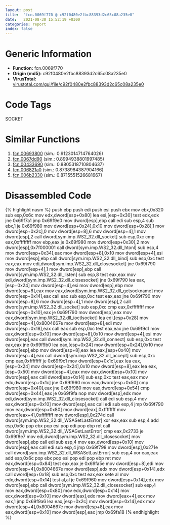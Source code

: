```yaml
---
layout: post
title:  "fcn.0069f770 @ c92f0480e2fbc88393d2c65c08a235e0"
date:   2021-08-30 15:52:19 +0300
categories: report
index: false
---
```


# Generic Information
- **Function:** fcn.0069f770
- **Origin (md5):** c92f0480e2fbc88393d2c65c08a235e0
- **VirusTotal:** [virustotal.com/gui/file/c92f0480e2fbc88393d2c65c08a235e0][virustotal_ref]

# Code Tags
<span class="tag" id="SOCKET">SOCKET</span>


# Similar Functions

1. [fcn.00693800][similar_1_ref] (sim.: 0.9123014714764026)
2. [fcn.0067dd90][similar_2_ref] (sim.: 0.8994938801997485)
3. [fcn.00433690][similar_3_ref] (sim.: 0.8805318710804637)
4. [fcn.006821a0][similar_4_ref] (sim.: 0.8738984387904166)
5. [fcn.006b2330][similar_5_ref] (sim.: 0.8715551526681667)


# Disassembled Code

{% highlight nasm %}
push ebp
push edi
push esi
push ebx
mov ebx,0x320
sub esp,0x6c
mov edx,dword[esp+0x80]
lea esi,[esp+0x30]
test edx,edx
jne 0x69f7a1
jmp 0x69f9e0
mov dword[esp],ebp
call edi
sub esp,4
sub ebx,1
je 0x69f980
mov dword[esp+0x24],0x10
mov dword[esp+0x28],1
mov dword[esp+0x2c],0
mov dword[esp+8],6
mov dword[esp+4],1
mov dword[esp],2
call dword[sym.imp.WS2_32.dll_socket]
sub esp,0xc
cmp eax,0xffffffff
mov ebp,eax
je 0x69f980
mov dword[esp+0x30],2
mov dword[esp],0x7f000001
call dword[sym.imp.WS2_32.dll_htonl]
sub esp,4
mov dword[esp+0x34],eax
mov dword[esp+8],0x10
mov dword[esp+4],esi
mov dword[esp],ebp
call dword[sym.imp.WS2_32.dll_bind]
sub esp,0xc
test eax,eax
mov edi,dword[sym.imp.WS2_32.dll_closesocket]
jne 0x69f790
mov dword[esp+4],1
mov dword[esp],ebp
call dword[sym.imp.WS2_32.dll_listen]
sub esp,8
test eax,eax
mov edi,dword[sym.imp.WS2_32.dll_closesocket]
jne 0x69f790
lea eax,[esp+0x24]
mov dword[esp+4],esi
mov dword[esp],ebp
mov dword[esp+8],eax
mov eax,dword[sym.imp.WS2_32.dll_getsockname]
mov dword[esp+0x14],eax
call eax
sub esp,0xc
test eax,eax
jne 0x69f790
mov dword[esp+8],6
mov dword[esp+4],1
mov dword[esp],2
call dword[sym.imp.WS2_32.dll_socket]
sub esp,0xc
cmp eax,0xffffffff
mov dword[esp+0x10],eax
je 0x69f790
mov dword[esp],eax
mov eax,dword[sym.imp.WS2_32.dll_ioctlsocket]
lea edi,[esp+0x28]
mov dword[esp+4],0x8004667e
mov dword[esp+8],edi
mov dword[esp+0x18],eax
call eax
sub esp,0xc
test eax,eax
jne 0x69f9c1
mov eax,dword[esp+0x10]
mov dword[esp+8],0x10
mov dword[esp+4],esi
mov dword[esp],eax
call dword[sym.imp.WS2_32.dll_connect]
sub esp,0xc
test eax,eax
jne 0x69f9b0
lea eax,[esp+0x24]
mov dword[esp+0x24],0x10
mov dword[esp],ebp
mov dword[esp+8],eax
lea eax,[esp+0x40]
mov dword[esp+4],eax
call dword[sym.imp.WS2_32.dll_accept]
sub esp,0xc
cmp eax,0xffffffff
je 0x69f9c1
mov dword[esp+0x1c],eax
lea eax,[esp+0x24]
mov dword[esp+0x24],0x10
mov dword[esp+8],eax
lea eax,[esp+0x50]
mov dword[esp+4],eax
mov eax,dword[esp+0x10]
mov dword[esp],eax
call dword[esp+0x14]
sub esp,0xc
test eax,eax
mov edx,dword[esp+0x1c]
jne 0x69f960
mov eax,dword[esp+0x50]
cmp dword[esp+0x40],eax
jne 0x69f960
mov eax,dword[esp+0x54]
cmp dword[esp+0x44],eax
je 0x69f9fa
nop
mov dword[esp],edx
mov edi,dword[sym.imp.WS2_32.dll_closesocket]
call edi
sub esp,4
mov eax,dword[esp+0x10]
mov dword[esp],eax
call edi
sub esp,4
jmp 0x69f790
mov eax,dword[esp+0x80]
mov dword[eax],0xffffffff
mov dword[eax+4],0xffffffff
mov dword[esp],0x274d
call dword[sym.imp.WS2_32.dll_WSASetLastError]
xor eax,eax
sub esp,4
add esp,0x6c
pop ebx
pop esi
pop edi
pop ebp
ret
call dword[sym.imp.WS2_32.dll_WSAGetLastError]
cmp eax,0x2733
je 0x69f8e7
mov edi,dword[sym.imp.WS2_32.dll_closesocket]
mov dword[esp],ebp
call edi
sub esp,4
mov eax,dword[esp+0x10]
mov dword[esp],eax
call edi
sub esp,4
jmp 0x69f798
mov dword[esp],0x271e
call dword[sym.imp.WS2_32.dll_WSASetLastError]
sub esp,4
xor eax,eax
add esp,0x6c
pop ebx
pop esi
pop edi
pop ebp
ret
mov eax,dword[esp+0x84]
test eax,eax
je 0x69fa5e
mov dword[esp+8],edi
mov dword[esp+4],0x8004667e
mov dword[esp],edx
mov dword[esp+0x14],edx
call dword[esp+0x18]
sub esp,0xc
test eax,eax
sete al
mov edx,dword[esp+0x14]
test al,al
je 0x69f960
mov dword[esp+0x14],edx
mov dword[esp],ebp
call dword[sym.imp.WS2_32.dll_closesocket]
sub esp,4
mov eax,dword[esp+0x80]
mov edx,dword[esp+0x14]
mov ecx,dword[esp+0x10]
mov dword[eax],edx
mov dword[eax+4],ecx
mov eax,1
jmp 0x69f9a6
lea eax,[esp+0x2c]
mov dword[esp+0x14],edx
mov dword[esp+4],0x8004667e
mov dword[esp+8],eax
mov eax,dword[esp+0x10]
mov dword[esp],eax
jmp 0x69fa18
{% endhighlight %}


[similar_1_ref]: /report/fcn.00693800@c92f0480e2fbc88393d2c65c08a235e0
[similar_2_ref]: /report/fcn.0067dd90@c92f0480e2fbc88393d2c65c08a235e0
[similar_3_ref]: /report/fcn.00433690@c92f0480e2fbc88393d2c65c08a235e0
[similar_4_ref]: /report/fcn.006821a0@c92f0480e2fbc88393d2c65c08a235e0
[similar_5_ref]: /report/fcn.006b2330@c92f0480e2fbc88393d2c65c08a235e0
[virustotal_ref]: https://www.virustotal.com/gui/file/c92f0480e2fbc88393d2c65c08a235e0
